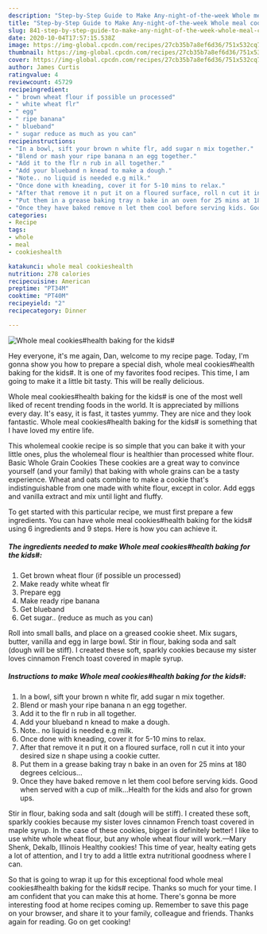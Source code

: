 ```yaml
---
description: "Step-by-Step Guide to Make Any-night-of-the-week Whole meal cookies#health baking for the kids#"
title: "Step-by-Step Guide to Make Any-night-of-the-week Whole meal cookies#health baking for the kids#"
slug: 841-step-by-step-guide-to-make-any-night-of-the-week-whole-meal-cookieshealth-baking-for-the-kids
date: 2020-10-04T17:57:15.538Z
image: https://img-global.cpcdn.com/recipes/27cb35b7a8ef6d36/751x532cq70/whole-meal-cookieshealth-baking-for-the-kids-recipe-main-photo.jpg
thumbnail: https://img-global.cpcdn.com/recipes/27cb35b7a8ef6d36/751x532cq70/whole-meal-cookieshealth-baking-for-the-kids-recipe-main-photo.jpg
cover: https://img-global.cpcdn.com/recipes/27cb35b7a8ef6d36/751x532cq70/whole-meal-cookieshealth-baking-for-the-kids-recipe-main-photo.jpg
author: James Curtis
ratingvalue: 4
reviewcount: 45729
recipeingredient:
- " brown wheat flour if possible un processed"
- " white wheat flr"
- " egg"
- " ripe banana"
- " blueband"
- " sugar reduce as much as you can"
recipeinstructions:
- "In a bowl, sift your brown n white flr, add sugar n mix together."
- "Blend or mash your ripe banana n an egg together."
- "Add it to the flr n rub in all together."
- "Add your blueband n knead to make a dough."
- "Note.. no liquid is needed e.g milk."
- "Once done with kneading, cover it for 5-10 mins to relax."
- "After that remove it n put it on a floured surface, roll n cut it into your desired size n shape using a cookie cutter."
- "Put them in a grease baking tray n bake in an oven for 25 mins at 180 degrees celcious..."
- "Once they have baked remove n let them cool before serving kids. Good when served with a cup of milk...Health for the kids and also for grown ups."
categories:
- Recipe
tags:
- whole
- meal
- cookieshealth

katakunci: whole meal cookieshealth 
nutrition: 278 calories
recipecuisine: American
preptime: "PT34M"
cooktime: "PT40M"
recipeyield: "2"
recipecategory: Dinner

---
```



![Whole meal cookies#health baking for the kids#](https://img-global.cpcdn.com/recipes/27cb35b7a8ef6d36/751x532cq70/whole-meal-cookieshealth-baking-for-the-kids-recipe-main-photo.jpg)

Hey everyone, it's me again, Dan, welcome to my recipe page. Today, I'm gonna show you how to prepare a special dish, whole meal cookies#health baking for the kids#. It is one of my favorites food recipes. This time, I am going to make it a little bit tasty. This will be really delicious.

Whole meal cookies#health baking for the kids# is one of the most well liked of recent trending foods in the world. It is appreciated by millions every day. It's easy, it is fast, it tastes yummy. They are nice and they look fantastic. Whole meal cookies#health baking for the kids# is something that I have loved my entire life.

This wholemeal cookie recipe is so simple that you can bake it with your little ones, plus the wholemeal flour is healthier than processed white flour. Basic Whole Grain Cookies These cookies are a great way to convince yourself (and your family) that baking with whole grains can be a tasty experience. Wheat and oats combine to make a cookie that&#39;s indistinguishable from one made with white flour, except in color. Add eggs and vanilla extract and mix until light and fluffy.


To get started with this particular recipe, we must first prepare a few ingredients. You can have whole meal cookies#health baking for the kids# using 6 ingredients and 9 steps. Here is how you can achieve it.

<!--inarticleads1-->

##### The ingredients needed to make Whole meal cookies#health baking for the kids#:

1. Get  brown wheat flour (if possible un processed)
1. Make ready  white wheat flr
1. Prepare  egg
1. Make ready  ripe banana
1. Get  blueband
1. Get  sugar.. (reduce as much as you can)


Roll into small balls, and place on a greased cookie sheet. Mix sugars, butter, vanilla and egg in large bowl. Stir in flour, baking soda and salt (dough will be stiff). I created these soft, sparkly cookies because my sister loves cinnamon French toast covered in maple syrup. 

<!--inarticleads2-->

##### Instructions to make Whole meal cookies#health baking for the kids#:

1. In a bowl, sift your brown n white flr, add sugar n mix together.
1. Blend or mash your ripe banana n an egg together.
1. Add it to the flr n rub in all together.
1. Add your blueband n knead to make a dough.
1. Note.. no liquid is needed e.g milk.
1. Once done with kneading, cover it for 5-10 mins to relax.
1. After that remove it n put it on a floured surface, roll n cut it into your desired size n shape using a cookie cutter.
1. Put them in a grease baking tray n bake in an oven for 25 mins at 180 degrees celcious...
1. Once they have baked remove n let them cool before serving kids. Good when served with a cup of milk...Health for the kids and also for grown ups.


Stir in flour, baking soda and salt (dough will be stiff). I created these soft, sparkly cookies because my sister loves cinnamon French toast covered in maple syrup. In the case of these cookies, bigger is definitely better! I like to use white whole wheat flour, but any whole wheat flour will work.—Mary Shenk, Dekalb, Illinois Healthy cookies! This time of year, healty eating gets a lot of attention, and I try to add a little extra nutritional goodness where I can. 

So that is going to wrap it up for this exceptional food whole meal cookies#health baking for the kids# recipe. Thanks so much for your time. I am confident that you can make this at home. There's gonna be more interesting food at home recipes coming up. Remember to save this page on your browser, and share it to your family, colleague and friends. Thanks again for reading. Go on get cooking!
